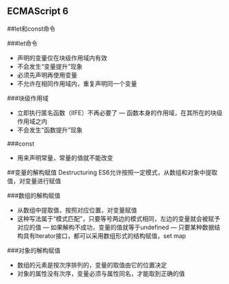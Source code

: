 ## ECMAScript 6




##let和const命令

###let命令
- 声明的变量仅在块级作用域内有效
- 不会发生“变量提升”现象
- 必须先声明再使用变量
- 不允许在相同作用域内，重复声明同一个变量

###块级作用域
- 立即执行匿名函数（IIFE）不再必要了
— 函数本身的作用域，在其所在的块级作用域之内
- 不会发生“函数提升”现象

###const
- 用来声明常量，常量的值就不能改变




##变量的解构赋值 Destructuring
ES6允许按照一定模式，从数组和对象中提取值，对变量进行赋值

###数组的解构赋值
- 从数组中提取值，按照对应位置，对变量赋值
- 这种写法属于“模式匹配”，只要等号两边的模式相同，左边的变量就会被赋予对应的值
— 如果解构不成功，变量的值就等于undefined
— 只要某种数据结构具有Iterator接口，都可以采用数组形式的结构赋值，set map

###对象的解构赋值
- 数组的元素是按次序排列的，变量的取值由它的位置决定
- 对象的属性没有次序，变量必须与属性同名，才能取到正确的值